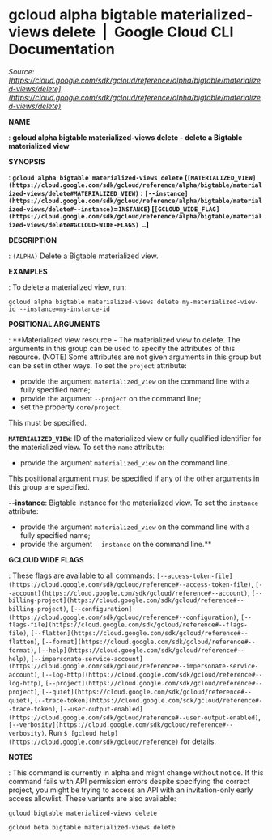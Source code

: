 # gcloud alpha bigtable materialized-views delete  |  Google Cloud CLI Documentation

*Source: [https://cloud.google.com/sdk/gcloud/reference/alpha/bigtable/materialized-views/delete](https://cloud.google.com/sdk/gcloud/reference/alpha/bigtable/materialized-views/delete)*

**NAME**

: **gcloud alpha bigtable materialized-views delete - delete a Bigtable materialized view**

**SYNOPSIS**

: **`gcloud alpha bigtable materialized-views delete` (`[MATERIALIZED_VIEW](https://cloud.google.com/sdk/gcloud/reference/alpha/bigtable/materialized-views/delete#MATERIALIZED_VIEW)` : `[--instance](https://cloud.google.com/sdk/gcloud/reference/alpha/bigtable/materialized-views/delete#--instance)`=`INSTANCE`) [`[GCLOUD_WIDE_FLAG](https://cloud.google.com/sdk/gcloud/reference/alpha/bigtable/materialized-views/delete#GCLOUD-WIDE-FLAGS) …`]**

**DESCRIPTION**

: `(ALPHA)` Delete a Bigtable materialized view.

**EXAMPLES**

: To delete a materialized view, run:

```
gcloud alpha bigtable materialized-views delete my-materialized-view-id --instance=my-instance-id
```

**POSITIONAL ARGUMENTS**

: **Materialized view resource - The materialized view to delete. The arguments in
this group can be used to specify the attributes of this resource. (NOTE) Some
attributes are not given arguments in this group but can be set in other ways.
To set the `project` attribute:

- provide the argument `materialized_view` on the command line with a
fully specified name;
- provide the argument `--project` on the command line;
- set the property `core/project`.

This must be specified.

**`MATERIALIZED_VIEW`**:
ID of the materialized view or fully qualified identifier for the materialized
view.
To set the `name` attribute:

- provide the argument `materialized_view` on the command line.

This positional argument must be specified if any of the other arguments in this
group are specified.

**--instance**:
Bigtable instance for the materialized view.
To set the `instance` attribute:

- provide the argument `materialized_view` on the command line with a
fully specified name;
- provide the argument `--instance` on the command line.**

**GCLOUD WIDE FLAGS**

: These flags are available to all commands: `[--access-token-file](https://cloud.google.com/sdk/gcloud/reference#--access-token-file)`,
`[--account](https://cloud.google.com/sdk/gcloud/reference#--account)`, `[--billing-project](https://cloud.google.com/sdk/gcloud/reference#--billing-project)`,
`[--configuration](https://cloud.google.com/sdk/gcloud/reference#--configuration)`,
`[--flags-file](https://cloud.google.com/sdk/gcloud/reference#--flags-file)`,
`[--flatten](https://cloud.google.com/sdk/gcloud/reference#--flatten)`, `[--format](https://cloud.google.com/sdk/gcloud/reference#--format)`, `[--help](https://cloud.google.com/sdk/gcloud/reference#--help)`, `[--impersonate-service-account](https://cloud.google.com/sdk/gcloud/reference#--impersonate-service-account)`,
`[--log-http](https://cloud.google.com/sdk/gcloud/reference#--log-http)`,
`[--project](https://cloud.google.com/sdk/gcloud/reference#--project)`, `[--quiet](https://cloud.google.com/sdk/gcloud/reference#--quiet)`, `[--trace-token](https://cloud.google.com/sdk/gcloud/reference#--trace-token)`, `[--user-output-enabled](https://cloud.google.com/sdk/gcloud/reference#--user-output-enabled)`,
`[--verbosity](https://cloud.google.com/sdk/gcloud/reference#--verbosity)`.
Run `$ [gcloud help](https://cloud.google.com/sdk/gcloud/reference)` for details.

**NOTES**

: This command is currently in alpha and might change without notice. If this
command fails with API permission errors despite specifying the correct project,
you might be trying to access an API with an invitation-only early access
allowlist. These variants are also available:

```
gcloud bigtable materialized-views delete
```

```
gcloud beta bigtable materialized-views delete
```